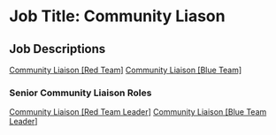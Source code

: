 # **Job Title**: Community Liason

## Job Descriptions
[Community Liaison [Red Team]](/Community-Liaison-Red.md)
[Community Liaison [Blue Team]](/Community-Liaison-Blue.md)

### Senior Community Liaison Roles
[Community Liaison [Red Team Leader]](/Community-Liaison-Red-Leader.md)
[Community Liaison [Blue Team Leader]](/Community-Liaison-Blue-Leader.md)
